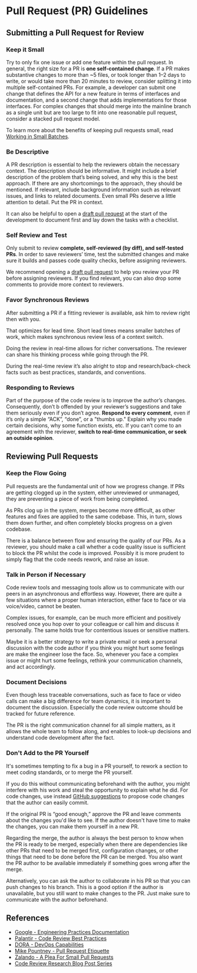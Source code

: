 # Pull Request (PR) Guidelines

## Submitting a Pull Request for Review

### Keep it Small

Try to only fix one issue or add one feature within the pull request. In general, the right size for
a PR is **one self-contained change**. If a PR makes substantive changes to more than ~5 files, or
took longer than 1–2 days to write, or would take more than 20 minutes to review, consider splitting
it into multiple self-contained PRs. For example, a developer can submit one change that defines the
API for a new feature in terms of interfaces and documentation, and a second change that adds
implementations for those interfaces. For complex changes that should merge into the mainline branch
as a single unit but are too large to fit into one reasonable pull request, consider a stacked pull
request model.

To learn more about the benefits of keeping pull requests small, read
[Working in Small Batches](https://cloud.google.com/architecture/devops/devops-process-working-in-small-batches).

### Be Descriptive

A PR description is essential to help the reviewers obtain the necessary context. The description
should be informative. It might include a brief description of the problem that’s being solved, and
why this is the best approach. If there are any shortcomings to the approach, they should be
mentioned. If relevant, include background information such as relevant issues, and links to related
documents. Even small PRs deserve a little attention to detail. Put the PR in context.

It can also be helpful to open a
[draft pull request](https://help.github.com/en/github/collaborating-with-issues-and-pull-requests/about-pull-requests#draft-pull-requests)
at the start of the development to document first and lay down the tasks with a checklist.

### Self Review and Test

Only submit to review **complete, self-reviewed (by diff), and self-tested PRs**. In order to save
reviewers’ time, test the submitted changes and make sure it builds and passes code quality checks,
before assigning reviewers.

We recommend opening a
[draft pull request](https://help.github.com/en/github/collaborating-with-issues-and-pull-requests/about-pull-requests#draft-pull-requests)
to help you review your PR before assigning reviewers. If you find relevant, you can also drop some
comments to provide more context to reviewers.

### Favor Synchronous Reviews

After submitting a PR if a fitting reviewer is available, ask him to review right then with you.

That optimizes for lead time. Short lead times means smaller batches of work, which makes
synchronous review less of a context switch.

Doing the review in real-time allows for richer conversations. The reviewer can share his thinking
process while going through the PR.

During the real-time review it’s also alright to stop and research/back-check facts such as best
practices, standards, and conventions.

### Responding to Reviews

Part of the purpose of the code review is to improve the author’s changes. Consequently, don’t b
offended by your reviewer’s suggestions and take them seriously even if you don’t agree. **Respond
to every comment**, even if it’s only a simple “ACK”, “done”, or a "thumbs up." Explain why you made
certain decisions, why some function exists, etc. If you can’t come to an agreement with the
reviewer, **switch to real-time communication, or seek an outside opinion**.

## Reviewing Pull Requests

### Keep the Flow Going

Pull requests are the fundamental unit of how we progress change. If PRs are getting clogged up in
the system, either unreviewed or unmanaged, they are preventing a piece of work from being
completed.

As PRs clog up in the system, merges become more difficult, as other features and fixes are applied
to the same codebase. This, in turn, slows them down further, and often completely blocks progress
on a given codebase.

There is a balance between flow and ensuring the quality of our PRs. As a reviewer, you should make
a call whether a code quality issue is sufficient to block the PR whilst the code is improved.
Possibly it is more prudent to simply flag that the code needs rework, and raise an issue.

### Talk in Person if Necessary

Code review tools and messaging tools allow us to communicate with our peers in an asynchronous and
effortless way. However, there are quite a few situations where a proper human interaction, either
face to face or via voice/video, cannot be beaten.

Complex issues, for example, can be much more efficient and positively resolved once you hop over to
your colleague or call him and discuss it personally. The same holds true for contentious issues or
sensitive matters.

Maybe it is a better strategy to write a private email or seek a personal discussion with the code
author if you think you might hurt some feelings are make the engineer lose the face. So, whenever
you face a complex issue or might hurt some feelings, rethink your communication channels, and act
accordingly.

### Document Decisions

Even though less traceable conversations, such as face to face or video calls can make a big
difference for team dynamics, it is important to document the discussion. Especially the code review
outcome should be tracked for future reference.

The PR is the right communication channel for all simple matters, as it allows the whole team to
follow along, and enables to look-up decisions and understand code development after the fact.

### Don't Add to the PR Yourself

It's sometimes tempting to fix a bug in a PR yourself, to rework a section to meet coding standards,
or to merge the PR yourself.

If you do this without communicating beforehand with the author, you might interfere with his work
and steal the opportunity to explain what he did. For code changes, use instead
[GitHub suggestions](https://help.github.com/en/github/collaborating-with-issues-and-pull-requests/commenting-on-a-pull-request#adding-line-comments-to-a-pull-request)
to propose code changes that the author can easily commit.

If the original PR is “good enough,” approve the PR and leave comments about the changes you'd like
to see. If the author doesn't have time to make the changes, you can make them yourself in a new PR.

Regarding the merge, the author is always the best person to know when the PR is ready to be merged,
especially when there are dependencies like other PRs that need to be merged first, configuration
changes, or other things that need to be done before the PR can be merged. You also want the PR
author to be available immediately if something goes wrong after the merge.

Alternatively, you can ask the author to collaborate in his PR so that you can push changes to his
branch. This is a good option if the author is unavailable, but you still want to make changes to
the PR. Just make sure to communicate with the author beforehand.

## References

- [Google - Engineering Practices Documentation](https://google.github.io/eng-practices/)
- [Palantir - Code Review Best Practices](https://medium.com/palantir/code-review-best-practices-19e02780015f)
- [DORA - DevOps Capabilities](https://cloud.google.com/architecture/devops)
- [Mike Pountney - Pull Request Etiquette](https://gist.github.com/mikepea/863f63d6e37281e329f8)
- [Zalando - A Plea For Small Pull Requests](https://jobs.zalando.com/en/tech/blog/a-plea-for-small-pull-requests)
- [Code Review Research Blog Post Series](https://www.michaelagreiler.com/code-review-blog-post-series/)
